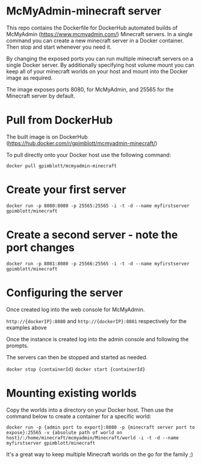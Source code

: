 # McMyAdmin-minecraft server
This repo contains the Dockerfile for DockerHub automated builds of McMyAdmin (https://www.mcmyadmin.com/) Minecraft servers.  In a single command you can create a new minecraft server in a Docker container.  Then stop and start whenever you need it.

By changing the exposed ports you can run multiple minecraft servers on a single Docker server.  By additionally specifying host volume mount you can keep all of your minecraft worlds on your host and mount into the Docker image as required.

The image exposes ports 8080, for McMyAdmin, and 25565 for the Minecraft server by default.

# Pull from DockerHub

The built image is on DockerHub (https://hub.docker.com/r/gpimblott/mcmyadmin-minecraft/)

To pull directly onto your Docker host use the following command:

 `docker pull gpimblott/mcmyadmin-minecraft`

# Create your first server

 `docker run -p 8080:8080 -p 25565:25565 -i -t -d --name myfirstserver gpimblott/minecraft`

# Create a second server - note the port changes

 `docker run -p 8081:8080 -p 25566:25565 -i -t -d --name myfirstserver gpimblott/minecraft`

# Configuring the server
Once created log into the web console for McMyAdmin.

 `http://{dockerIP}:8080` and `http://{dockerIP}:8081` respectively for the examples above
 
Once the instance is created log into the admin console and following the prompts. 

The servers can then be stopped and started as needed.

`docker stop {containerId}`
`docker start {containerId}`

# Mounting existing worlds

Copy the worlds into a directory on your Docker host. Then use the command below to create a container for a specific world:

`docker run -p {admin port to export}:8080 -p {minecraft server port to expose}:25565 -v {absolute path of world on host}/:/home/minecraft/mcmyadmin/Minecraft/world -i -t -d --name myfirstserver gpimblott/minecraft`


It's a great way to keep multiple Minecraft worlds on the go for the family ;)

